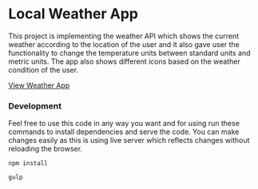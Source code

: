 # Local Weather App 

This project is implementing the weather API which shows the current weather according to the location of the user and it also gave user the functionality to change the temperature units between standard units and metric units. The app also shows different icons based on the weather condition of the user.

[View Weather App](https://codepen.io/maksuperlink/full/bvLjyW/)

### Development 
Feel free to use this code in any way you want and for using run these commands to install dependencies and serve the code. You can make changes easily as this is using live server which reflects changes without reloading the browser.

`npm install`

`gulp`